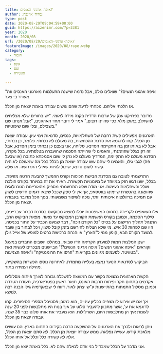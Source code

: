 ```yaml
---
title: איפה ארגוני האנסים?
author: נמרוד איזנברג
type: post
date: 2020-08-20T09:04:59+00:00
guid: https://aizenimr.com/?p=3381
year: 2020
month: 2020/08
url: /2020/08/20/איפה-ארגוני-האנסים/
featureImage: /images/2020/08/rape.webp
category:
  - הומור
tags:
  - אונס
  - זעם
  - סאטירה

---
```

"איפה ארגוני הנשים?" שואלים כולם, אבל נדמה שישנה התעלמות מארגוני האנסים וזה מעורר בי צער.

אז הלכתי אליהם. נוכחתי לדעת שהם עושים עבודה באמת יוצאת מן הכלל.

מדובר בפרויקט ענק של ערבות הדדית בקנה מידה לאומי. "יש בחורים שלא מצליחים להשתלב באופן מלא כפי שהיינו רוצים," אמר לי דובר אחד הארגונים, "אבל אנחנו שם בשבילם, ובלי שום שיפוטיות."

הארגונים מפעילים קשת רחבה של השתלמויות, כנסים, סדנאות וימי עיון. עבודה יוצאת מן הכלל. קחו לדוגמא את סדנת ההכחשות, בה מעולם לא נכחתי. כלומר, כן נכחתי, אבל לא באותו זמן בה התקיימה הסדנא. סליחה, אני בעצם כן נכחתי בזמן הסדנא, אבל זה רק בגלל שהוזמנתי, והאמינו לי שהייתה הסכמה שהועברה בטלפתיה. בכל מקרה, הסדנא מעולם לא התקיימה, המדריך מעולם לא נתן לי שום אסמכתא כתובה (או שבעל פה) לגבי גילו, והאמינו לי שהם עשו עבודה יוצאת מן בכלל בכל מה שמעולם לא היה קשור לשום סדנא, שיכול להיות שאולי התרחשה. או שלא.

התרשמתי לטובה גם מסדנת חבישת הכיפות וקורס ההמשך להבעת חרטה מזויפת. בכלל, ישנו דגש חזק במיוחד על מיומנויות תקשורת. ראיתי את זה במיוחד בקורס הולכת שולל והשתלמות בעימות. אני מודה שלא התרשמתי מספיק מהאוריינות הטכנולוגית שהופגנה בהכשרת שיימינג בווטסאפ, אך אין לי ספק שככל שיצאו דגמים חדשים לשוק עם תמיכה ברזולוציה איכותית יותר, נזכה לשיפור משמעותי. בסך הכל מדובר בעבודה יוצאת מן הכלל.

אלו השואפים לקריירה בתחום המשפטנות יוכלו למצוא מבוקשם בסדנת דברור עבריינים, סילוף הסכמה, וכמובן בקורס האשמת הקורבן המבוקש עד מאוד. מפאת הביקוש הרב, התנהל תהליך הרישום על בסיס "כל הקודם זוכה", דבר שמעט הכביד על התור בכניסה. היו שם לפחות 30 איש. מי שלא הצליח להירשם בזמן קיבל פיצוי, ויכל לבחור בין שובר למועד הקורס הבא, קופון מנוי ל"הארץ" או הנחה ברכישת כרטיס למופע של אייל גולן.

ישנן המלצות חמות למועדון הקריאה הדו שבועי, במהלכו יושבים החברים במעגל וקוראים "איפה ארגוני הנשים? איפה ארגוני הנשים?!" הביישנים מבכרים לעשות זאת בטוויטר. לפעמים מגוונים בקריאות "הרסו את הרומנטיקה" ו"איפה הצניעות".

הביקוש לסדנאות הנוער נמצא בעלייה מתמדת. לאחרונה נוספו הכשרות בהשקייה, מהילה ועמידה בתור.

הקשת הארגונית נמצאת בקשר עם המועצה להשכלה גבוהה לצורך פיתוח מסלולים אקדמים בתחום חקר ופיתוח תרבות האונס, תואר ראשון בפטריארכיה, תעודת הטרדה וכמובן מסלול התמחות בהתיישנות ע"ש יצחק לאור. דווח לי שבאקדמיה גילו הבנה רבה לנושא.

אך אם יש אירוע לו מצפים בכליון עיניים, הוא כמובן פסטיבל מספרי הסיפורים. קחו לדוגמא את ע', אשר מתכוון להעביר סלוט על איך בנות היו מתלבשות לפני 20 שנה לעומת איך הן מתלבשות היום, השרלילות. הוא מעביר את אותו סלוט כבר 35 שנה. עבודה יוצאת מן הכלל.

ניתן לראות ולברך את הארגונים על ההשקעה הרבה בקידום התחום בארץ. הם עושים מלאכת קודש. עשייה נפלאה. ממש עבודה יוצאת מן הכלל. לא סתם יוצאת מן הכלל, אלא לא קשורה כלל וכלל אל אותו הכלל.

אני מדבר על הכלל שמבדיל בני אדם לכאלה שהם לא. כלל באמת יוצא מן הכלל.